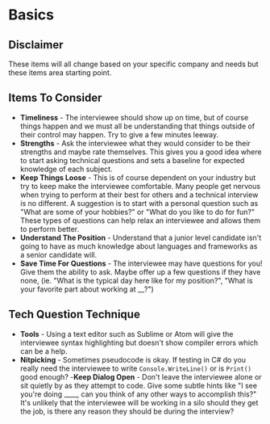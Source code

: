 Basics
==

## Disclaimer

These items will all change based on your specific company and needs but these items area starting point.

## Items To Consider

- **Timeliness** - The interviewee should show up on time, but of course things happen and we must all be understanding that things outside of their control may happen. Try to give a few minutes leeway.
- **Strengths** - Ask the interviewee what they would consider to be their strengths and maybe rate themselves. This gives you a good idea where to start asking technical questions and sets a baseline for expected knowledge of each subject.
- **Keep Things Loose** - This is of course dependent on your industry but try to keep make the interviewee comfortable. Many people get nervous when trying to perform at their best for others and a technical interview is no different. A suggestion is to start with a personal question such as "What are some of your hobbies?" or "What do you like to do for fun?" These types of questions can help relax an interviewee and allows them to perform better.
- **Understand The Position** - Understand that a junior level candidate isn't going to have as much knowledge about languages and frameworks as a senior candidate will.
- **Save Time For Questions** - The interviewee may have questions for you! Give them the ability to ask. Maybe offer up a few questions if they have none, (ie. "What is the typical day here like for my position?", "What is your favorite part about working at __?")

## Tech Question Technique

- **Tools** - Using a text editor such as Sublime or Atom will give the interviewee syntax highlighting but doesn't show compiler errors which can be a help.
- **Nitpicking** - Sometimes pseudocode is okay. If testing in C# do you really need the interviewee to write `Console.WriteLine()` or is `Print()` good enough?
-**Keep Dialog Open** - Don't leave the interviewee alone or sit quietly by as they attempt to code. Give some subtle hints like "I see you're doing ____, can you think of any other ways to accomplish this?" It's unlikely that the interviewee will be working in a silo should they get the job, is there any reason they should be during the interview?
